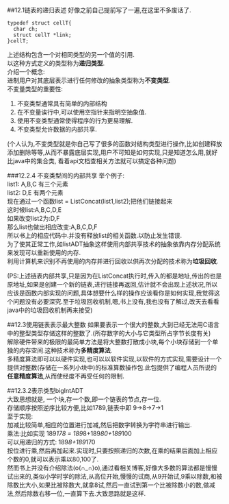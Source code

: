 ##12.1链表的递归表述
好像之前自己提前写了一遍,在这里不多废话了.  
```
typedef struct cellT{
  char ch;
  struct cellT *link;
}cellT;
```
上述结构包含一个对相同类型的另一个值的引用.  
以这种方式定义的类型称为**递归类型**.  
介绍一个概念:  
进制用户对其底层表示进行任何修改的抽象类型称为**不变类型**.  
不变量类型的重要性:  
1. 不变类型通常具有简单的内部结构  
2. 在不变量诶行中,可以使用空指针来指明空抽象值.  
3. 使用不变类型通常使得程序的行为更易理解.  
4. 不变类型允许数据的内部共享.  

(个人认为,不变类型就是你自己写了很多的函数对结构类型进行操作,比如创建释放添加删除等等,从而不暴露底层实现,用户不可知是如何实现,只是知道怎么用,就好比java中的集合类, 看着api文档查相关方法就可以搞定各种问题)  

###12.2.4 不变类型间的内部共享
举个例子:  
list1: A,B,C 有三个元素  
list2: D,E 有两个元素  
现在通过一个函数list = ListConcat(list1,list2);把他们链接起来  
这时候list:A,B,C,D,E  
如果改变list2为:D,F  
那么list也做出相应改变:A,B,C,D,F  
所以书上的相应代码中.并没有释放list的相关函数.以防止发生错误.  
为了使其正常工作,如listADT抽象这样使用内部共享技术的抽象依靠内存分配系统来发现可以重新使用的内存.  
利用计算机来识别不再使用的内存并进行回收以供再次分配的技术称为**垃圾回收**.  

(PS:上述链表内部共享,只是因为在ListConcat执行时,传入的都是地址,传出的也是原地址,如果是创建一个新的链表,进行链接再返回,估计就不会出现上述状况,所以应该是函数内部实现的问题,具体想要什么样的操作应该看你是如何实现,我觉得这个问题没有必要深究.至于垃圾回收机制,嗯,书上没有,我也没有了解过,改天去看看java中的垃圾回收机制再来接受)  

##12.3使用链表表示最大整数
如果要表示一个很大的整数,大到已经无法用C语言中的整型类型存储这样的整数了.(所存数字的大小与它类型所占字节长度有关)  
解除硬件带来的极限的最简单方法是将大整数打散成小块,每个小块存储到一个单独的内存空间.这种技术称为**多精度算法**.  
多精度算法即可以以硬件实现,也可以以软件实现,以软件的方式实现,需要设计一个提供对整数(存储在一系列小块中)的标准算数操作包.此包提供了编程人员所说的**任意精度算法**,从而使经度不再受任何的限制.  

##12.3.2表示类型bigIntADT  
大致思想就是, 一个块,存一个数,即一个链表的节点,存一位.  
存储顺序按照逆序比较方便,比如1789,链表中即 9->8->7->1  
至于实现:  
加减比较简单,相应的位置进行加减,然后把数字转换为字符串进行输出.  
乘法:比如实现 189*178 = 189*8+189*80+189*100  
可以用递归的方式: 189*8+189*170  
按位进行乘,然后再加起来.实现时,只要按照递归的次数,在乘的结果后面加上相应个数的0,就可以表示乘以80,100了.  
然而书上并没有介绍除法(o(∩_∩)o),通过看相关博客,好像大多数的算法都是慢慢试出来的,类似小学时学的除法,从高位开始,慢慢的试商,从9开始试,9乘以除数,和被除数比大小,如果比被除数大,就拿8试,然后一直试到第一个比被除数小的数,做减法,然后除数右移一位,一直算下去.大致思路就是这样.  



